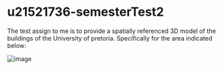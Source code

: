 # u21521736-semesterTest2
The test assign to me is to provide a spatially referenced 3D model of the buildings of the University of pretoria. Specifically for the area indicated below:

![image](https://github.com/user-attachments/assets/1a16cf4e-6253-44d2-8cf1-030dc74d4468)
